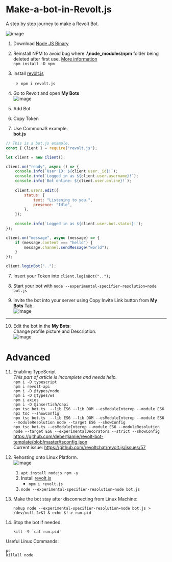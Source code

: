 
# Make-a-bot-in-Revolt.js
A step by step journey to make a Revolt Bot.

![image](https://user-images.githubusercontent.com/21064622/204128095-ec382518-2d90-403b-a5ba-cbf7dca6ffeb.png)


1. Download [Node JS Binary](https://nodejs.org/en/download/current/)
1. Reinstall NPM to avoid bug where **.\node_modules\npm** folder being deleted after first use. [More information](https://stackoverflow.com/a/71853469/3789797)   
    `npm install -D npm`  


2. Install [revolt.js](https://www.npmjs.com/package/revolt.js)
   * `npm i revolt.js`
   
3. Go to Revolt and open **My Bots**  
![image](https://user-images.githubusercontent.com/21064622/204127696-9b59e728-abce-4794-a192-541ef21b79f8.png)

4. Add Bot
5. Copy Token 
6. Use CommonJS example.  
  **bot.js**  


```javascript
// This is a bot.js example.
const { Client } = require("revolt.js");

let client = new Client();

client.on("ready", async () => {
	console.info(`User ID: ${client.user._id}!`);
	console.info(`Logged in as ${client.user.username}!`);
	console.info(`Bot online: ${client.user.online}!`);
	
	client.users.edit({
		status: {
			text: "Listening to you.",
			presence: "Idle",
		},
	});
	
	console.info(`Logged in as ${client.user.bot.status}!`);
});

client.on("message", async (message) => {
	if (message.content === "hello") {
		message.channel.sendMessage("world");
	}
});

client.loginBot("..");
```

7. Insert your Token into `client.loginBot("..");`

8. Start your bot with `node --experimental-specifier-resolution=node bot.js`

9. Invite the bot into your server using Copy Invite Link button from **My Bots** Tab.  
![image](https://user-images.githubusercontent.com/21064622/204128158-c254b43d-bab6-47a1-b4c8-11918e50813c.png)


---

10. Edit the bot in the **My Bots**:  
    Change profile picture and Description.  
![image](https://user-images.githubusercontent.com/21064622/204127696-9b59e728-abce-4794-a192-541ef21b79f8.png)

# Advanced

11. Enabling TypeScript   
    *This part of article is incomplete and needs help.*  
    `npm i -D typescript`  
    `npm i revolt-api`  
    `npm i -D @types/node`  
    `npm i -D @types/ws`  
    `npm i axios`  
    `npm i -D @insertish/oapi`  
    `npx tsc bot.ts  --lib ES6 --lib DOM --esModuleInterop --module ES6`  
    `npx tsc --showConfig`  
    `npx tsc bot.ts  --lib ES6 --lib DOM --esModuleInterop --module ES6 --moduleResolution node --target ES6 --showConfig`  
    `npx tsc bot.ts --esModuleInterop --module ES6 --moduleResolution node --target ES6 --experimentalDecorators --strict --showConfig`  
    https://github.com/debertjamie/revolt-bot-template/blob/master/tsconfig.json  
    Current issue: https://github.com/revoltchat/revolt.js/issues/57    

11. Rehosting onto Linux Platform.  
![image](https://user-images.githubusercontent.com/21064622/204130953-19d5572d-988b-456c-b38a-7ae806b1dfd5.png)  
    1. `apt install nodejs npm -y`  
    2. Install [revolt.js](https://www.npmjs.com/package/revolt.js)
        * `npm i revolt.js`
    3. `node --experimental-specifier-resolution=node bot.js`
12. Make the bot stay after disconnecting from Linux Machine: 
    ```
    nohup node --experimental-specifier-resolution=node bot.js > /dev/null 2>&1 & echo $! > run.pid
    ```
    
13. Stop the bot if needed.
    ```
    kill -9 `cat run.pid`
    ```


Useful Linux Commands:

```
ps
killall node
```
